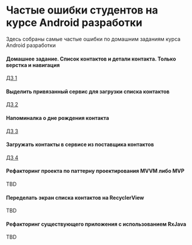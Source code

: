 # Частые ошибки студентов на курсе Android разработки
Здесь собраны самые частые ошибки по домашним заданиям курса Android разработки

#### Домашнее задание. Список контактов и детали контакта. Только верстка и навигация
[ДЗ 1](./Список_контактов_и_детали_контакта_только_верстка_и_навигация.md)

#### Выделить привязанный сервис для загрузки списка контактов
[ДЗ 2](./Выделить_привязанный_сервис_для_загрузки_списка_контактов.md)

#### Напоминалка о дне рождения контакта
[ДЗ 3](./Напоминалка_о_дне_рождения_контакта.md)

#### Загружать контакты в сервисе из поставщика контактов
[ДЗ 4](./Загружать_контакты_в_сервисе_из_поставщика_контактов.md)

#### Рефакторинг проекта по паттерну проектирования MVVM либо MVP
TBD

#### Переделать экран списка контактов на RecyclerView
TBD

#### Рефакторинг существующего приложения с использованием RxJava
TBD
